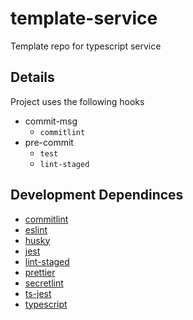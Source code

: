 # template-service

Template repo for typescript service

## Details

Project uses the following hooks

- commit-msg
  - `commitlint`
- pre-commit
  - `test`
  - `lint-staged`

## Development Dependinces

- [commitlint](https://commitlint.js.org/#/guides-local-setup)
- [eslint](https://eslint.org/docs/latest/use/getting-started)
- [husky](https://typicode.github.io/husky/)
- [jest](https://jestjs.io/docs/getting-started)
- [lint-staged](https://github.com/lint-staged/lint-staged)
- [prettier](https://prettier.io/docs/en/install.html)
- [secretlint](https://github.com/secretlint/secretlint)
- [ts-jest](https://github.com/kulshekhar/ts-jest)
- [typescript](https://www.typescriptlang.org/docs/)
